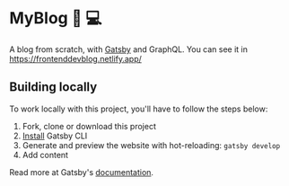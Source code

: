 # MyBlog 📝 💻

A blog from scratch, with [Gatsby] and GraphQL. You can see it in https://frontenddevblog.netlify.app/

## Building locally

To work locally with this project, you'll have to follow the steps below:

1. Fork, clone or download this project
1. [Install] Gatsby CLI
1. Generate and preview the website with hot-reloading: `gatsby develop`
1. Add content

Read more at Gatsby's [documentation].

[gatsby]: https://www.gatsbyjs.org/
[install]: https://www.gatsbyjs.org/docs/
[documentation]: https://www.gatsbyjs.org/docs/

